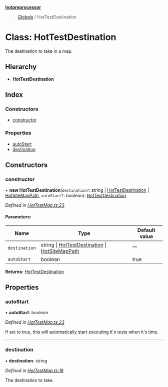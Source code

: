 **[hotpreprocessor](../README.md)**

> [Globals](../globals.md) / HotTestDestination

# Class: HotTestDestination

The destination to take in a map.

## Hierarchy

* **HotTestDestination**

## Index

### Constructors

* [constructor](hottestdestination.md#constructor)

### Properties

* [autoStart](hottestdestination.md#autostart)
* [destination](hottestdestination.md#destination)

## Constructors

### constructor

\+ **new HotTestDestination**(`destination?`: string \| [HotTestDestination](hottestdestination.md) \| [HotSiteMapPath](../interfaces/hotsitemappath.md), `autoStart?`: boolean): [HotTestDestination](hottestdestination.md)

*Defined in [HotTestMap.ts:23](https://github.com/OurFreeLight/HotPreprocessor/blob/086eb28/src/HotTestMap.ts#L23)*

#### Parameters:

Name | Type | Default value |
------ | ------ | ------ |
`destination` | string \| [HotTestDestination](hottestdestination.md) \| [HotSiteMapPath](../interfaces/hotsitemappath.md) | "" |
`autoStart` | boolean | true |

**Returns:** [HotTestDestination](hottestdestination.md)

## Properties

### autoStart

•  **autoStart**: boolean

*Defined in [HotTestMap.ts:23](https://github.com/OurFreeLight/HotPreprocessor/blob/086eb28/src/HotTestMap.ts#L23)*

If set to true, this will automatically start executing it's
tests when it's time.

___

### destination

•  **destination**: string

*Defined in [HotTestMap.ts:18](https://github.com/OurFreeLight/HotPreprocessor/blob/086eb28/src/HotTestMap.ts#L18)*

The destination to take.
